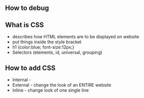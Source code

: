 ## How to debug


## What is CSS
- describes how HTML elements are to be displayed on website
- put things inside the style bracket 
- h1 {color:blue; font-size:12px;}
- Selectors (elements, id, universal, grouping)

## How to add CSS
- Internal - 
- External - change the look of an ENTIRE website
- Inline - change look of one single line 